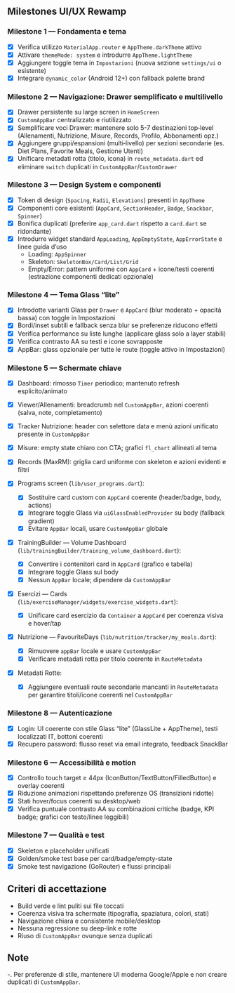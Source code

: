 ## Milestones UI/UX Rewamp

### Milestone 1 — Fondamenta e tema
- [x] Verifica utilizzo `MaterialApp.router` e `AppTheme.darkTheme` attivo
- [x] Attivare `themeMode: system` e introdurre `AppTheme.lightTheme`
- [x] Aggiungere toggle tema in `Impostazioni` (nuova sezione `settings/ui` o esistente)
- [x] Integrare `dynamic_color` (Android 12+) con fallback palette brand

### Milestone 2 — Navigazione: Drawer semplificato e multilivello
- [x] Drawer persistente su large screen in `HomeScreen`
- [x] `CustomAppBar` centralizzato e riutilizzato
- [x] Semplificare voci Drawer: mantenere solo 5-7 destinazioni top‑level (Allenamenti, Nutrizione, Misure, Records, Profilo, Abbonamenti opz.)
- [x] Aggiungere gruppi/espansioni (multi‑livello) per sezioni secondarie (es. Diet Plans, Favorite Meals, Gestione Utenti)
- [x] Unificare metadati rotta (titolo, icona) in `route_metadata.dart` ed eliminare `switch` duplicati in `CustomAppBar`/`CustomDrawer`

### Milestone 3 — Design System e componenti
- [x] Token di design (`Spacing`, `Radii`, `Elevations`) presenti in `AppTheme`
- [x] Componenti core esistenti (`AppCard`, `SectionHeader`, `Badge`, `Snackbar`, `Spinner`)
- [x] Bonifica duplicati (preferire `app_card.dart` rispetto a `card.dart` se ridondante)
 - [x] Introdurre widget standard `AppLoading`, `AppEmptyState`, `AppErrorState` e linee guida d’uso
   - Loading: `AppSpinner`
   - Skeleton: `SkeletonBox/Card/List/Grid`
   - Empty/Error: pattern uniforme con `AppCard` + icone/testi coerenti (estrazione componenti dedicati opzionale)

### Milestone 4 — Tema Glass “lite”
- [x] Introdotte varianti Glass per `Drawer` e `AppCard` (blur moderato + opacità bassa) con toggle in Impostazioni
- [x] Bordi/inset subtili e fallback senza blur se preferenze riducono effetti
- [x] Verifica performance su liste lunghe (applicare glass solo a layer stabili)
- [x] Verifica contrasto AA su testi e icone sovrapposte
- [x] AppBar: glass opzionale per tutte le route (toggle attivo in Impostazioni)

### Milestone 5 — Schermate chiave
- [x] Dashboard: rimosso `Timer` periodico; mantenuto refresh esplicito/animato
- [x] Viewer/Allenamenti: breadcrumb nel `CustomAppBar`, azioni coerenti (salva, note, completamento)
- [x] Tracker Nutrizione: header con selettore data e menù azioni unificato presente in `CustomAppBar`
- [x] Misure: empty state chiaro con CTA; grafici `fl_chart` allineati al tema
- [x] Records (MaxRM): griglia card uniforme con skeleton e azioni evidenti e filtri

- [x] Programs screen (`lib/user_programs.dart`):
  - [x] Sostituire card custom con `AppCard` coerente (header/badge, body, actions)
  - [x] Integrare toggle Glass via `uiGlassEnabledProvider` su body (fallback gradient)
  - [x] Evitare `AppBar` locali, usare `CustomAppBar` globale

- [x] TrainingBuilder — Volume Dashboard (`lib/trainingBuilder/training_volume_dashboard.dart`):
  - [x] Convertire i contenitori card in `AppCard` (grafico e tabella)
  - [x] Integrare toggle Glass sul body
  - [x] Nessun `AppBar` locale; dipendere da `CustomAppBar`

- [x] Esercizi — Cards (`lib/exerciseManager/widgets/exercise_widgets.dart`):
  - [x] Unificare card esercizio da `Container` a `AppCard` per coerenza visiva e hover/tap

- [x] Nutrizione — FavouriteDays (`lib/nutrition/tracker/my_meals.dart`):
  - [x] Rimuovere `appBar` locale e usare `CustomAppBar`
  - [x] Verificare metadati rotta per titolo coerente in `RouteMetadata`

- [x] Metadati Rotte:
  - [x] Aggiungere eventuali route secondarie mancanti in `RouteMetadata` per garantire titoli/icone coerenti nel `CustomAppBar`

### Milestone 8 — Autenticazione
- [x] Login: UI coerente con stile Glass “lite” (GlassLite + AppTheme), testi localizzati IT, bottoni coerenti
- [x] Recupero password: flusso reset via email integrato, feedback SnackBar

### Milestone 6 — Accessibilità e motion
- [x] Controllo touch target ≥ 44px (IconButton/TextButton/FilledButton) e overlay coerenti
- [x] Riduzione animazioni rispettando preferenze OS (transizioni ridotte)
- [x] Stati hover/focus coerenti su desktop/web
- [x] Verifica puntuale contrasto AA su combinazioni critiche (badge, KPI badge; grafici con testo/linee leggibili)

### Milestone 7 — Qualità e test
- [x] Skeleton e placeholder unificati
 - [x] Golden/smoke test base per card/badge/empty-state
 - [x] Smoke test navigazione (GoRouter) e flussi principali

## Criteri di accettazione
- Build verde e lint puliti sui file toccati
- Coerenza visiva tra schermate (tipografia, spaziatura, colori, stati)
- Navigazione chiara e consistente mobile/desktop
- Nessuna regressione su deep‑link e rotte
- Riuso di `CustomAppBar` ovunque senza duplicati

## Note
-. Per preferenze di stile, mantenere UI moderna Google/Apple e non creare duplicati di `CustomAppBar`.